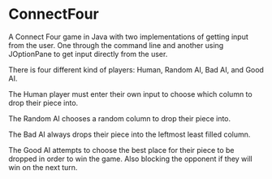 # ConnectFour
A Connect Four game in Java with two implementations of getting input from the user.
One through the command line and another using JOptionPane to get input directly
from the user.

There is four different kind of players: Human, Random AI, Bad AI, and Good AI.

The Human player must enter their own input to choose which column to drop
their piece into.

The Random AI chooses a random column to drop their piece into.

The Bad AI always drops their piece into the leftmost least filled column.

The Good AI attempts to choose the best place for their piece to be dropped
in order to win the game. Also blocking the opponent if they will win on
the next turn.
